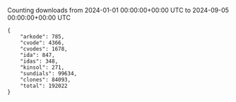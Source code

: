 
Counting downloads from 2024-01-01 00:00:00+00:00 UTC to 2024-09-05 00:00:00+00:00 UTC

```
{
    "arkode": 785,
    "cvode": 4366,
    "cvodes": 1678,
    "ida": 847,
    "idas": 348,
    "kinsol": 271,
    "sundials": 99634,
    "clones": 84093,
    "total": 192022
}
```
